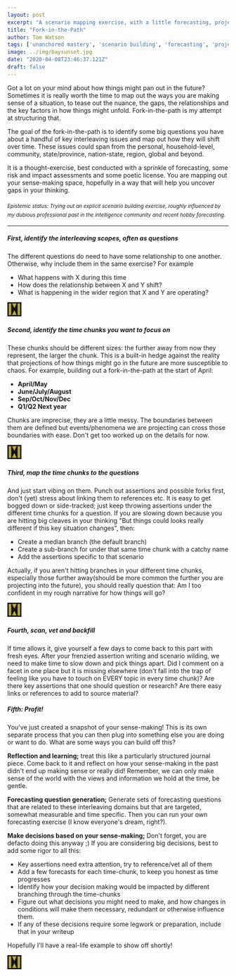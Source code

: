 ```yaml
---
layout: post
excerpt: "A scenario mapping exercise, with a little forecasting, projection"
title: "Fork-in-the-Path"
author: Tom Watson
tags: ['unanchored mastery', 'scenario building', 'forecasting', 'projecting', 'imagining']
image: ../img/baysunset.jpg
date: "2020-04-08T23:46:37.121Z"
draft: false
---
```


Got a lot on your mind about how things might pan out in the future? Sometimes it is really worth the time to map out the ways you are making sense of a situation, to tease out the nuance, the gaps, the relationships and the key factors in how things might unfold. Fork-in-the-path is my attempt at structuring that.

The goal of the fork-in-the-path is to identify some big questions you have about a handful of key interleaving issues and map out how they will shift over time.
 These issues could span from the personal, household-level, community, state/province, nation-state, region, global and beyond.
 
 It is a thought-exercise, best conducted with a sprinkle of forecasting, some risk and impact assessments and some poetic license. You are mapping out your sense-making space, hopefully in a way that will help you uncover gaps in your thinking.
 
 <sub>_Epistemic status: Trying out an explicit scenario building exercise, roughly influenced by my dubious professional past in the intelligence community and recent hobby forecasting._<sub/>
 
 ---
 
##### First, identify the interleaving scopes, often as questions

The different questions do need to have some relationship to one another. Otherwise, why include them in the same exercise? For example

 - What happens with X during this time
 - How does the relationship between X and Y shift?
 - What is happening in the wider region that X and Y are operating?
 
 ![break](../img/icon.jpg)
    
##### Second, identify the time chunks you want to focus on 
These chunks should be different sizes: the further away from now they represent, the larger the chunk. This is a built-in hedge against the reality that projections of how things might go in the future are more susceptible to chaos.
For example, building out a fork-in-the-path at the start of April:
 - **April/May**
 - **June/July/August**
 - **Sep/Oct/Nov/Dec**
 - **Q1/Q2 Next year**
 
Chunks are imprecise, they are a little messy. The boundaries between them are defined but events/phenomena we are projecting can cross those boundaries with ease. Don't get too worked up on the details for now.  

![break](../img/icon.jpg)
    
##### Third, map the time chunks to the questions 
And just start vibing on them. Punch out assertions and possible forks first, don't (yet) stress about linking them to references etc.
It is easy to get bogged down or side-tracked; just keep throwing assertions under the different time chunks for a question. If you are slowing down because you are hitting big cleaves in your thinking "But things could looks really different if this key situation changes", then:
   - Create a median branch (the default branch)
   - Create a sub-branch for under that same time chunk with a catchy name
   - Add the assertions specific to that scenario
   
Actually, if you aren't hitting branches in your different time chunks, especially those further away(should be more common the further you are projecting into the future), you should really question that: Am I too confident in my rough narrative for how things will go? 

![break](../img/icon.jpg)

##### Fourth, scan, vet and backfill
 If time allows it, give yourself a few days to come back to this part with fresh eyes. After your frenzied assertion writing and scenario wilding, we need to make time to slow down and pick things apart. Did I comment on a facet in one place but it is missing elsewhere (don't fall into the trap of feeling like you have to touch on EVERY topic in every time chunk)? Are there key assertions that one should question or research? Are there easy links or references to add to source material?

##### Fifth: Profit! 
You've just created a snapshot of your sense-making! This is its own separate process that you can then plug into something else you are doing or want to do. What are some ways you can build off this?

**Reflection and learning;** treat this like a particularly structured journal piece. Come back to it and reflect on how your sense-making in the past didn't end up making sense or really did! Remember, we can only make sense of the world with the views and information we hold at the time, be gentle.

**Forecasting question generation;** Generate sets of forecasting questions that are related to these interleaving domains but that are targeted, somewhat measurable and time specific. Then you can run your own forecasting exercise (I know everyone's dream, right?).

**Make decisions based on your sense-making;** Don't forget, you are defacto doing this anyway ;) If you are considering big decisions, best to add some rigor to all this:
 - Key assertions need extra attention, try to reference/vet all of them
 - Add a few forecasts for each time-chunk, to keep you honest as time progresses
 - Identify how your decision making would be impacted by different branching through the time-chunks
 - Figure out what decisions you might need to make, and how changes in conditions will make them necessary, redundant or otherwise influence them.
 - If any of these decisions require some legwork or preparation, include that in your writeup

Hopefully I'll have a real-life example to show off shortly!

![break](../img/icon.jpg)
